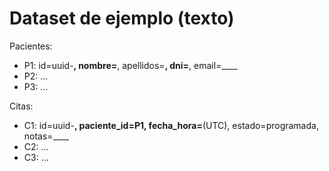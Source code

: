 ﻿# Dataset de ejemplo (texto)

Pacientes:
- P1: id=uuid-____, nombre=____, apellidos=____, dni=____, email=____
- P2: ...
- P3: ...

Citas:
- C1: id=uuid-____, paciente_id=P1, fecha_hora=____(UTC), estado=programada, notas=____
- C2: ...
- C3: ...
